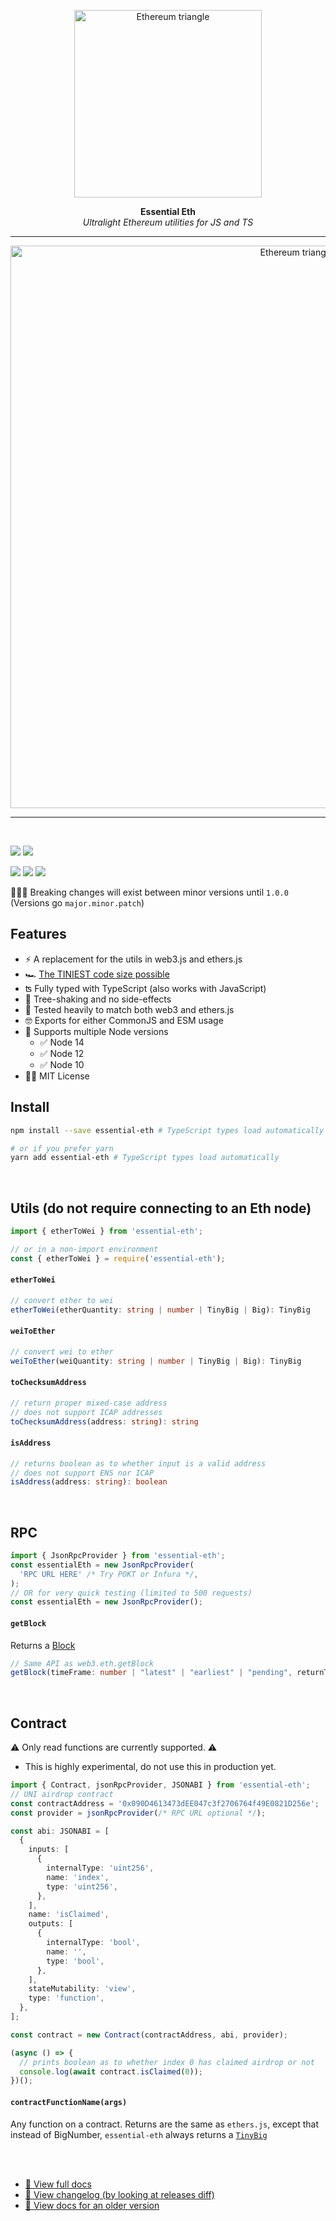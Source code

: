<p align="center">
  <a><img src="https://blog.ethereum.org/img/2018/08/grants_eth_logo.png" title="Ethereum triangle" height="300"/></a>
</p>
<p align="center">
  <b>
    Essential Eth
  </b>
  <br>
  <i>Ultralight Ethereum utilities for JS and TS</i>
  <br>
</p>

---

<p align="center">
<img src="https://user-images.githubusercontent.com/3408480/133322814-f3d18424-4ba8-4a37-8cbc-c5e6828354a3.png" title="Ethereum triangle" width="900"/>
</p>

---

<br>

![](https://badgen.net/bundlephobia/minzip/essential-eth) ![](https://badgen.net/bundlephobia/tree-shaking/essential-eth)

![](https://img.shields.io/npm/v/essential-eth)
![](https://badgen.net/bundlephobia/min/essential-eth)
![](https://badgen.net/bundlephobia/dependency-count/essential-eth)

👨🏻‍💻 Breaking changes will exist between minor versions until `1.0.0` (Versions go `major.minor.patch`)

## Features

- ⚡️ A replacement for the utils in web3.js and ethers.js
- 🏎 [The TINIEST code size possible](https://bundlephobia.com/package/essential-eth)
- ʦ Fully typed with TypeScript (also works with JavaScript)
- 🌲 Tree-shaking and no side-effects
- 🧪 Tested heavily to match both web3 and ethers.js
- 🤓 Exports for either CommonJS and ESM usage
- 🙌 Supports multiple Node versions
  - ✅ Node 14
  - ✅ Node 12
  - ✅ Node 10
- 👩‍⚖️ MIT License

## Install

```sh
npm install --save essential-eth # TypeScript types load automatically

# or if you prefer yarn
yarn add essential-eth # TypeScript types load automatically
```

<br/>

## Utils (do not require connecting to an Eth node)

```typescript
import { etherToWei } from 'essential-eth';

// or in a non-import environment
const { etherToWei } = require('essential-eth');
```

#### `etherToWei`

```typescript
// convert ether to wei
etherToWei(etherQuantity: string | number | TinyBig | Big): TinyBig
```

#### `weiToEther`

```typescript
// convert wei to ether
weiToEther(weiQuantity: string | number | TinyBig | Big): TinyBig
```

#### `toChecksumAddress`

```typescript
// return proper mixed-case address
// does not support ICAP addresses
toChecksumAddress(address: string): string
```

#### `isAddress`

```typescript
// returns boolean as to whether input is a valid address
// does not support ENS nor ICAP
isAddress(address: string): boolean
```

<br/>

## RPC

```typescript
import { JsonRpcProvider } from 'essential-eth';
const essentialEth = new JsonRpcProvider(
  'RPC URL HERE' /* Try POKT or Infura */,
);
// OR for very quick testing (limited to 500 requests)
const essentialEth = new JsonRpcProvider();
```

#### `getBlock`

Returns a [Block](src/types/block.types.ts)

```typescript
// Same API as web3.eth.getBlock
getBlock(timeFrame: number | "latest" | "earliest" | "pending", returnTransactionObjects?: boolean): Promise<Block>
```

<br/>

## Contract

⚠️ Only read functions are currently supported. ⚠️

- This is highly experimental, do not use this in production yet.

```typescript
import { Contract, jsonRpcProvider, JSONABI } from 'essential-eth';
// UNI airdrop contract
const contractAddress = '0x090D4613473dEE047c3f2706764f49E0821D256e';
const provider = jsonRpcProvider(/* RPC URL optional */);

const abi: JSONABI = [
  {
    inputs: [
      {
        internalType: 'uint256',
        name: 'index',
        type: 'uint256',
      },
    ],
    name: 'isClaimed',
    outputs: [
      {
        internalType: 'bool',
        name: '',
        type: 'bool',
      },
    ],
    stateMutability: 'view',
    type: 'function',
  },
];

const contract = new Contract(contractAddress, abi, provider);

(async () => {
  // prints boolean as to whether index 0 has claimed airdrop or not
  console.log(await contract.isClaimed(0));
})();
```

#### `contractFunctionName(args)`

Any function on a contract. Returns are the same as `ethers.js`, except that instead of BigNumber, `essential-eth` always returns a [`TinyBig`](https://essential-eth.vercel.app/classes/TinyBig.html)

<br/>
<br/>

- [📓 View full docs](https://essential-eth.vercel.app)
- [📓 View changelog (by looking at releases diff)](https://github.com/dawsbot/essential-eth/releases)
- [📓 View docs for an older version](https://essential-eth.vercel.app/versions)
